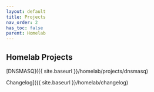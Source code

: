 ```yaml
---
layout: default
title: Projects
nav_order: 2
has_toc: false
parent: Homelab
---
```



## Homelab Projects

[DNSMASQ]({{ site.baseurl }}/homelab/projects/dnsmasq)

Changelog]({{ site.baseurl }}/homelab/changelog)